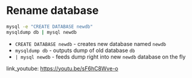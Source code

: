 # Rename database

```bash
mysql -e "CREATE DATABASE newdb"
mysqldump db | mysql newdb
```

- `CREATE DATABASE newdb` - creates new database named ```newdb```
- `mysqldump db` - outputs dump of old database ```db```
- `| mysql newdb` - feeds dump right into new ```newdb``` database on the fly


link_youtube: https://youtu.be/sF6hC8Wve-o

